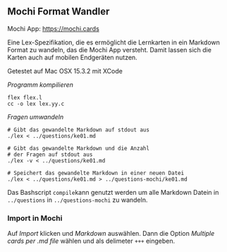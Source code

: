 ## Mochi Format Wandler
Mochi App: https://mochi.cards

Eine Lex-Spezifikation, die es ermöglicht die Lernkarten in ein Markdown
Format zu wandeln, das die Mochi App versteht. Damit lassen sich die
Karten auch auf mobilen Endgeräten nutzen. 

Getestet auf Mac OSX 15.3.2 mit XCode

*Programm kompilieren*
```
flex flex.l
cc -o lex lex.yy.c
```

*Fragen umwandeln*
```
# Gibt das gewandelte Markdown auf stdout aus
./lex < ../questions/ke01.md

# Gibt das gewandelte Markdown und die Anzahl 
# der Fragen auf stdout aus
./lex -v < ../questions/ke01.md

# Speichert das gewandelte Markdown in einer neuen Datei
./lex < ../questions/ke01.md > ../questions-mochi/ke01.md

```

Das Bashscript `compile`kann genutzt werden um alle Markdown Datein in `../questions` in `../questions-mochi` zu wandeln.

### Import in Mochi
Auf *Import* klicken und *Markdown* auswählen. Dann die Option *Multiple cards per .md file* wählen und als delimeter `+++` eingeben.
